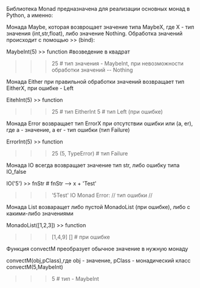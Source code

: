 Библиотека Monad предназначена для реализации основных монад в Python, а именно:

Монада Maybe, которая возврощает значение типа MaybeX, где X - тип значения (int,str,float), либо значение Nothing.
Обработка значений происходит с помощью >> (bind):

MaybeInt(5) >> function #возведение в квадрат
>>> 25 # тип значения - MaybeInt, при невозможности обработки значений --
>>> Nothing 

Монада Either при правильной обработки значений возвращает тип EitherX, при ошибке - Left

EitehInt(5) >> function
>>> 25 # тип EitherInt
>>> 5 # тип Left (при ошибке)

Монада Error возвращает тип ErrorX при отсутствии ошибки или (a, er), где a - значение, а er - тип ошибки (тип Failure)

ErrorInt(5) >> function
>>> 25 
>>> (5, TypeError) # тип Failure

Монада IO всегда возвращает значение тип str, либо ошибку типа IO_false

IO('5') >> fnStr # fnStr --> x + 'Test'
>>> '5Test'
>>> IO Monad Error: // тип ошибки // 

Монада List возваращет либо пустой MonadoList (при ошибке), либо с какими-либо значениями

MonadoList([1,2,3]) >> function
>>> [1,4,9]
>>> [] # при ошибке

Функция convectM преобразует обычное значение в нужную монаду

convectM(obj,pClass),где obj - значение, pClass - монадический класс
convectM(5,MaybeInt)
>>> 5 # тип - MaybeInt
